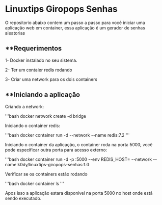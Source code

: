 # **Linuxtips Giropops Senhas**

O repositorio abaixo contem um passo a passo para você iniciar uma aplicação web em container, essa aplicação é um gerador de senhas aleatorias

## **Requerimentos

1- Docker instalado no seu sistema.

2- Ter um contaier redis rodando

3- Criar uma network para os dois containers 

## **Iniciando a aplicação

Criando a network:

'''bash
docker network create -d bridge <nome da network>


Iniciando o container redis:

'''bash
docker container run -d --network <nome da network criada> --name <nome do container> redis:7.2
'''

Iniciando o container da aplicação, o container roda na porta 5000, você pode especificar outra porta para acesso externo:

'''bash
docker container run -d -p <porta para acesso>:5000 --env REDIS_HOST=<nome do container redis> --network <nome da network criada> --name <nome para o container> k0dy/linuxtips-giropops-senhas:1.0


Verificar se os containers estão rodando

'''bash
docker container ls
'''

Apos isso a aplicação estara disponivel na porta 5000 no host onde está sendo executado.